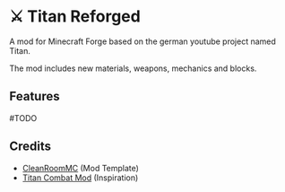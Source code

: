 # ⚔️ Titan Reforged
A mod for Minecraft Forge based on the german youtube project named Titan.

The mod includes new materials, weapons, mechanics and blocks. 

## Features
\#TODO

## Credits
- [CleanRoomMC](https://github.com/CleanroomMC/) (Mod Template)
- [Titan Combat Mod](https://www.curseforge.com/minecraft/mc-mods/titan-combat) (Inspiration)
